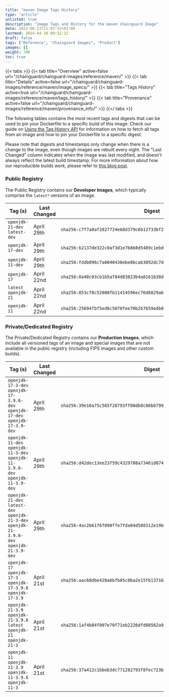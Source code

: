 ```yaml
---
title: "maven Image Tags History"
type: "article"
unlisted: true
description: "Image Tags and History for the maven Chainguard Image"
date: 2023-06-22T11:07:52+02:00
lastmod: 2024-04-30 00:52:22
draft: false
tags: ["Reference", "Chainguard Images", "Product"]
images: []
weight: 700
toc: true
---
```


{{< tabs >}}
{{< tab title="Overview" active=false url="/chainguard/chainguard-images/reference/maven/" >}}
{{< tab title="Details" active=false url="/chainguard/chainguard-images/reference/maven/image_specs/" >}}
{{< tab title="Tags History" active=true url="/chainguard/chainguard-images/reference/maven/tags_history/" >}}
{{< tab title="Provenance" active=false url="/chainguard/chainguard-images/reference/maven/provenance_info/" >}}
{{</ tabs >}}

The following tables contains the most recent tags and digests that can be used to pin your Dockerfile to a specific build of this image. Check our guide on [Using the Tag History API](/chainguard/chainguard-images/using-the-tag-history-api/) for information on how to fetch all tags from an image and how to pin your Dockerfile to a specific digest.

Please note that digests and timestamps only change when there is a change to the image, even though images are rebuilt every night. The "Last Changed" column indicates when the image was last modified, and doesn't always reflect the latest build timestamp. For more information about how our reproducible builds work, please refer to [this blog post](https://www.chainguard.dev/unchained/reproducing-chainguards-reproducible-image-builds).

### Public Registry
The Public Registry contains our **Developer Images**, which typically comprise the `latest*` versions of an image.

| Tag (s)                        | Last Changed | Digest                                                                    |
|--------------------------------|--------------|---------------------------------------------------------------------------|
|  `openjdk-21-dev` `latest-dev` | April 29th   | `sha256:c7f7a8af2827724e68d379c6b12733bf2c9727d91571245ab6720a314692bd42` |
|  `openjdk-17-dev`              | April 29th   | `sha256:b2137de322c0af3d1e7b868d5489c1ebd87bfadecfdaf05c26d713231d327467` |
|  `openjdk-11-dev`              | April 29th   | `sha256:fddb096c7a0040438ebe0bcab3092dc7db16c07255a91cd98609c158eb55f005` |
|  `openjdk-17`                  | April 22nd   | `sha256:0a40c03cb1b5af84d83823b4a8161b38dff49c25477db026217580be8947d8d8` |
|  `latest` `openjdk-21`         | April 22nd   | `sha256:853cf8c52000fb11414596ec76d6829ab74ec830095bee212f2e4568c66ad405` |
|  `openjdk-11`                  | April 22nd   | `sha256:25694fbf5ed0c5070fee70b2b7659edb8c443c788b54a32d0e41bb726e0f4faa` |


### Private/Dedicated Registry
The Private/Dedicated Registry contains our **Production Images**, which include all versioned tags of an image and special images that are not available in the public registry (including FIPS images and other custom builds).

| Tag (s)                                                                                       | Last Changed | Digest                                                                    |
|-----------------------------------------------------------------------------------------------|--------------|---------------------------------------------------------------------------|
|  `openjdk-17-3-dev` `openjdk-17-3.9.6-dev` `openjdk-17-dev` `openjdk-17-3.9-dev`              | April 29th   | `sha256:39e16a75c565f28793ff00db0c86bb799303e902975f4a1b1c704e6d52ad0168` |
|  `openjdk-11-dev` `openjdk-11-3-dev` `openjdk-11-3.9.6-dev` `openjdk-11-3.9-dev`              | April 29th   | `sha256:d42dec13ee23f59c4329788a73461d87453c9a8995a00f92029e210b6865ac83` |
|  `openjdk-21-dev` `latest-dev` `openjdk-21-3-dev` `openjdk-21-3.9.6-dev` `openjdk-21-3.9-dev` | April 29th   | `sha256:4ac2b6176f090ffe7fda04d508312e19b12c507f38cc691a8af25e2f2f7309c0` |
|  `openjdk-17` `openjdk-17-3` `openjdk-17-3.9.6` `openjdk-17-3.9`                              | April 21st   | `sha256:aac68dbe428a6bfb05c0ba2e15fb13716eac1a41ee69097c714a680dd0b61b2b` |
|  `openjdk-21-3.9` `openjdk-21-3.9.6` `latest` `openjdk-21` `openjdk-21-3`                     | April 21st   | `sha256:1af4b84f007e70f71eb2226dfd88562a906791f4d3499f2ece226ed4d3960f60` |
|  `openjdk-11` `openjdk-11-3.9` `openjdk-11-3.9.6` `openjdk-11-3`                              | April 21st   | `sha256:37a412c1bbeb3dc771282793f8fec723bc61ef77fc703b3510d7419b629d6aca` |

